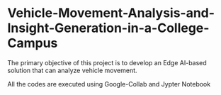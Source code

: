 # Vehicle-Movement-Analysis-and-Insight-Generation-in-a-College-Campus
The primary objective of this project is to develop an Edge AI-based solution that can analyze vehicle movement.

All the codes are executed using Google-Collab and Jypter Notebook 
